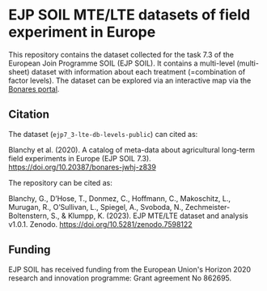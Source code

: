 # EJP SOIL MTE/LTE datasets of field experiment in Europe

This repository contains the dataset collected for the task 7.3 of the European Join Programme SOIL (EJP SOIL). It contains a multi-level (multi-sheet) dataset with information about each treatment (=combination of factor levels). The dataset can be explored via an interactive map via the [Bonares portal](https://lte.bonares.de).


## Citation
The dataset (`ejp7_3-lte-db-levels-public`) can cited as:

Blanchy et al. (2020). A catalog of meta-data about agricultural long-term field experiments in Europe (EJP SOIL 7.3). https://doi.org/10.20387/bonares-jwhj-z839

The repository can be cited as:

Blanchy, G., D’Hose, T., Donmez, C., Hoffmann, C., Makoschitz, L., Murugan, R., O’Sullivan, L., Spiegel, A., Svoboda, N., Zechmeister-Boltenstern, S., & Klumpp, K. (2023). EJP MTE/LTE dataset and analysis v1.0.1. Zenodo. https://doi.org/10.5281/zenodo.7598122


## Funding
EJP SOIL has received funding from the European Union's Horizon 2020 research and innovation programme: Grant agreement No 862695. 


